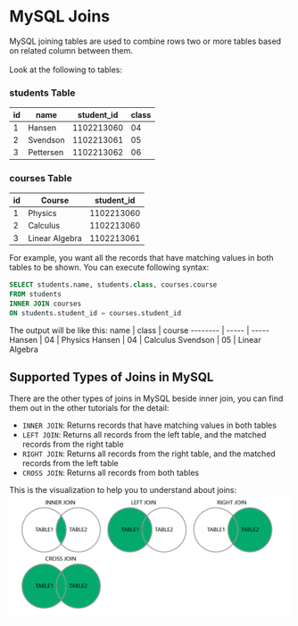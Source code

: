 # MySQL Joins

MySQL joining tables are used to combine rows two or more tables based on related column between them.
<br>
<br>
Look at the following to tables:

### students Table
id | name      | student_id | class
-- | --------- | ---------- | -----
1  | Hansen    | 1102213060 | 04
2  | Svendson  | 1102213061 | 05
3  | Pettersen | 1102213062 | 06

### courses Table
id | Course          | student_id
-- | --------------- | ----------
1  | Physics         | 1102213060
2  | Calculus        | 1102213060
3  | Linear Algebra  | 1102213061

For example, you want all the records that have matching values in both tables to be shown. You can execute following syntax:
```sql
SELECT students.name, students.class, courses.course 
FROM students 
INNER JOIN courses 
ON students.student_id = courses.student_id
```
The output will be like this:
name     | class | course
-------- | ----- | -----
Hansen   | 04    | Physics
Hansen   | 04    | Calculus
Svendson | 05    | Linear Algebra

## Supported Types of Joins in MySQL
There are the other types of joins in MySQL beside inner join, you can find them out in the other tutorials for the detail:
- `INNER JOIN`: Returns records that have matching values in both tables
- `LEFT JOIN`: Returns all records from the left table, and the matched records from the right table
- `RIGHT JOIN`: Returns all records from the right table, and the matched records from the left table
- `CROSS JOIN`: Returns all records from both tables

This is the visualization to help you to understand about joins:
![joins](./assets/joins.png)